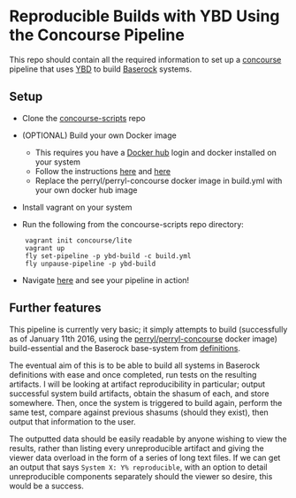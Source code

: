 # Reproducible Builds with YBD Using the Concourse Pipeline

This repo should contain all the required information to set up a [concourse](http://concourse.ci/)
pipeline that uses [YBD](https://github.com/devcurmudgeon/ybd.git) to build [Baserock](http://wiki.baserock.org/) systems.

## Setup

- Clone the [concourse-scripts](https://github.com/perryl/concourse-scripts.git) repo

- (OPTIONAL) Build your own Docker image
  - This requires you have a [Docker hub](http://hub.docker.com/) login and docker installed on your
    system
  - Follow the instructions [here](http://doc.docker.com/linux/step_four) and [here](http://doc.docker.com/linux/step_six)
  - Replace the perryl/perryl-concourse docker image in build.yml with your own
    docker hub image

- Install vagrant on your system

- Run the following from the concourse-scripts repo directory:
```
    vagrant init concourse/lite
    vagrant up
    fly set-pipeline -p ybd-build -c build.yml
    fly unpause-pipeline -p ybd-build
```

- Navigate [here](http://192.168.100.4:8080/pipelines/ybd-build) and see your pipeline in action!

## Further features

This pipeline is currently very basic; it simply attempts to build
(successfully as of January 11th 2016, using the 
[perryl/perryl-concourse](https://hub.docker.com/r/perryl/perryl-concourse/) docker image) build-essential and the Baserock
base-system from [definitions](http://git.baserock.org/cgi-bin/cgit.cgi/baserock/baserock/definitions.git/).

The eventual aim of this is to be able to build all systems in Baserock
definitions with ease and once completed, run tests on the resulting artifacts.
I will be looking at artifact reproducibility in particular; output successful
system build artifacts, obtain the shasum of each, and store somewhere. Then,
once the system is triggered to build again, perform the same test, compare
against previous shasums (should they exist), then output that information to
the user.

The outputted data should be easily readable by anyone wishing to view the
results, rather than listing every unreproducible artifact and giving the
viewer data overload in the form of a series of long text files. If we can get
an output that says `System X: Y% reproducible`, with an option to detail
unreproducible components separately should the viewer so desire, this would
be a success.
